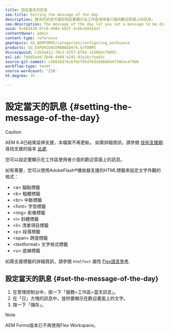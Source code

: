 ```yaml
---
title: 設定當天的訊息
seo-title: Setting the message of the day
description: 當天的訊息可讓您設定要顯示在工作區使用者介面的歡迎頁面上的訊息。
seo-description: The message of the day let you set a message to be displayed on the Welcome page in the Workspace user interface.
uuid: 9c664438-6fc0-498e-bb3f-4c6bcb9414a7
contentOwner: admin
content-type: reference
geptopics: SG_AEMFORMS/categories/configuring_workspace
products: SG_EXPERIENCEMANAGER/6.4/FORMS
discoiquuid: c2b3a412-70c2-4257-bfb4-1430bb1f8891
exl-id: 7ddd5a4d-2b46-4408-b241-81e16cfead3c
source-git-commit: c5b816d74c6f02f85476d16868844f39b4c47996
workflow-type: tm+mt
source-wordcount: '210'
ht-degree: 3%

---
```


# 設定當天的訊息 {#setting-the-message-of-the-day}

>[!CAUTION]
>
>AEM 6.4已結束延伸支援，本檔案不再更新。 如需詳細資訊，請參閱 [技術支援期](https://helpx.adobe.com//tw/support/programs/eol-matrix.html). 尋找支援的版本 [此處](https://experienceleague.adobe.com/docs/).

您可以設定要顯示在工作區使用者介面的歡迎頁面上的訊息。

如有需要，您可以使用AdobeFlash®播放器支援的HTML標籤來設定文字外觀的格式：

* &lt;a> 錨點標籤
* &lt;b> 粗體標籤
* &lt;br> 中斷標籤
* &lt;font> 字型標籤
* &lt;img> 影像標籤
* &lt;i> 斜體標籤
* &lt;li> 清單項目標籤
* &lt;p> 段落標籤
* &lt;span> 跨度標籤
* &lt;textformat> 文字格式標籤
* &lt;u> 底線標籤

如需支援標籤的詳細資訊，請參閱 `htmlText` 屬性 [Flex語言參考](https://flex.apache.org/).

## 設定當天的訊息 {#set-the-message-of-the-day}

1. 在管理控制台中，按一下「服務>工作區>當天訊息」。
1. 在「日」方塊的訊息中，提供要顯示在歡迎畫面上的文字。
1. 按一下「儲存」。

>[!NOTE]
>
>AEM Forms版本已不再使用Flex Workspace。
